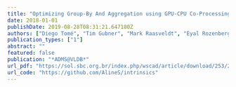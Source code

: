 ```yaml
---
title: "Optimizing Group-By And Aggregation using GPU-CPU Co-Processing"
date: 2018-01-01
publishDate: 2019-08-28T08:31:21.647180Z
authors: ["Diego Tomé", "Tim Gubner", "Mark Raasveldt", "Eyal Rozenberg", "Peter Boncz"]
publication_types: ["1"]
abstract: ""
featured: false
publication: "*ADMS@VLDB*"
url_pdf: "https://sol.sbc.org.br/index.php/wscad/article/download/253/240"
url_code: "https://github.com/AlineS/intrinsics"
---
```


